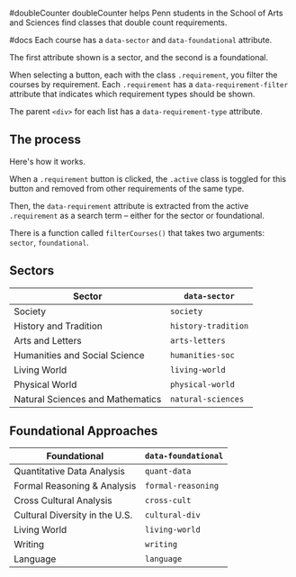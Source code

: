 #doubleCounter
doubleCounter helps Penn students in the School of Arts and Sciences find classes that double count requirements.

#docs
Each course has a `data-sector` and `data-foundational` attribute. 
 
The first attribute shown is a sector, and the second is a foundational.

When selecting a button, each with the class `.requirement`, you filter the courses by requirement. Each `.requirement` has a `data-requirement-filter` attribute that indicates which requirement types should be shown.

The parent `<div>` for each list has a `data-requirement-type` attribute.

## The process
Here's how it works. 

When a `.requirement` button is clicked, the `.active` class is toggled for this button and removed from other requirements of the same type. 

Then, the `data-requirement` attribute is extracted from the active `.requirement` as a search term – either for the sector or foundational.

There is a function called `filterCourses()` that takes two arguments: `sector`, `foundational`. 

## Sectors
| Sector | `data-sector` |
| -------| -------      |
| Society | `society` |
| History and Tradition | `history-tradition` |
| Arts and Letters | `arts-letters` |
| Humanities and Social Science | `humanities-soc` |
| Living World | `living-world` |
| Physical World | `physical-world` |
| Natural Sciences and Mathematics  | `natural-sciences` |

## Foundational Approaches
| Foundational | `data-foundational` |
| -------| -------      |
| Quantitative Data Analysis | `quant-data` |
| Formal Reasoning & Analysis | `formal-reasoning` |
| Cross Cultural Analysis | `cross-cult` |
| Cultural Diversity in the U.S. | `cultural-div` |
| Living World | `living-world` |
| Writing | `writing` |
| Language  | `language` |

